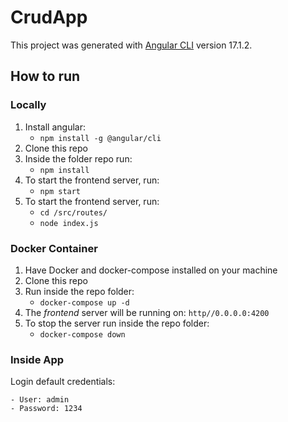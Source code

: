 # CrudApp

This project was generated with [Angular CLI](https://github.com/angular/angular-cli) version 17.1.2.

## How to run

### Locally

1. Install angular:
    - ```npm install -g @angular/cli```
2. Clone this repo
3. Inside the folder repo run:
    - ```npm install```
4. To start the frontend server, run: 
    - ```npm start```
5. To start the frontend server, run:
    - ```cd /src/routes/```
    - ```node index.js```

### Docker Container
1. Have Docker and docker-compose installed on your machine
2. Clone this repo
3. Run inside the repo folder:
    - ```docker-compose up -d```
4. The _frontend_ server will be running on: `http//0.0.0.0:4200`
5. To stop the server run inside the repo folder:
    - ```docker-compose down```

### Inside App

Login default credentials:
    
    - User: admin
    - Password: 1234